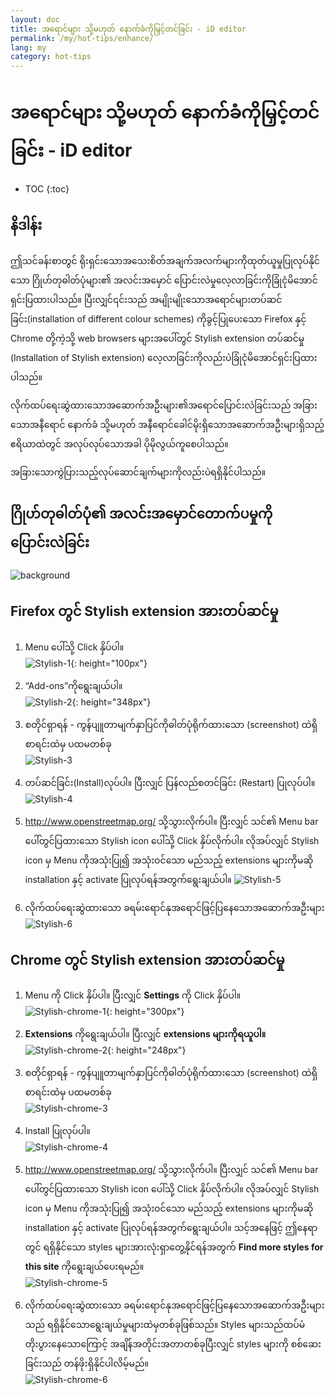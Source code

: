```yaml
---
layout: doc
title: အရောင်များ သို့မဟုတ် နောက်ခံကိုမြှင့်တင်ခြင်း - iD editor
permalink: /my/hot-tips/enhance/
lang: my
category: hot-tips
---
```


အရောင်များ သို့မဟုတ် နောက်ခံကိုမြှင့်တင်ခြင်း - iD editor
============

- TOC
{:toc}

နိဒါန်း
------------

ဤသင်ခန်းစာတွင် ရိုးရှင်းသောအသေးစိတ်အချက်အလက်များကိုထုတ်ယူမှုပြုလုပ်နိုင်သော ဂြိုဟ်တုဓါတ်ပုံများ၏ အလင်းအမှောင် ပြောင်းလဲမှုလေ့လာခြင်းကိုခြုံငုံမိအောင်ရှင်းပြထားပါသည်။ ပြီးလျှင်၎င်းသည် အမျိုးမျိုးသောအရောင်များတပ်ဆင်ခြင်း(installation of different colour schemes) ကိုခွင့်ပြုပေးသော Firefox နှင့်  Chrome တို့ကဲ့သို့ web browsers များအပေါ်တွင် Stylish extension တပ်ဆင်မှု (Installation of Stylish extension) လေ့လာခြင်းကိုလည်းပဲခြုံငုံမိအောင်ရှင်းပြထားပါသည်။   

လိုက်ထပ်ရေးဆွဲထားသောအဆောက်အဦးများ၏အရောင်ပြောင်းလဲခြင်းသည် အခြားသောအနီရောင် နောက်ခံ သို့မဟုတ် အနီရောင်ခေါင်မိုးရှိသောအဆောက်အဦးများရှိသည့် ဧရိယာထဲတွင် အလုပ်လုပ်သောအခါ ပိုမိုလွယ်ကူစေပါသည်။  

အခြားသောကွဲပြားသည့်လုပ်ဆောင်ချက်များကိုလည်းပဲရရှိနိုင်ပါသည်။ 

ဂြိုဟ်တုဓါတ်ပုံ၏ အလင်းအမှောင်တောက်ပမှုကို ပြောင်းလဲခြင်း
--------------------------------------------------

![background][]

Firefox တွင် Stylish extension အားတပ်ဆင်မှု  
-------------------------------------------

1.  Menu ပေါ်သို့ Click နှိပ်ပါ။  
![Stylish-1]{: height="100px"}

2.  “Add-ons”ကိုရွေးချယ်ပါ။  
![Stylish-2]{: height="348px"}

3. စတိုင်ရှာရန် - ကွန်ပျူတာမျက်နှာပြင်ကိုဓါတ်ပုံရိုက်ထားသော (screenshot) ထဲရှိ စာရင်းထဲမှ ပထမတစ်ခု  
![Stylish-3][]

4.  တပ်ဆင်ခြင်း(Install)လုပ်ပါ။ ပြီးလျှင် ပြန်လည်စတင်ခြင်း (Restart) ပြုလုပ်ပါ။  
![Stylish-4][]

5.  <http://www.openstreetmap.org/> သို့သွားလိုက်ပါ။ ပြီးလျှင် သင်၏ Menu bar ပေါ်တွင်ပြထားသော Stylish icon ပေါ်သို့ Click နှိပ်လိုက်ပါ။ လိုအပ်လျှင် Stylish icon မှ Menu ကိုအသုံးပြု၍ အသုံးဝင်သော မည်သည့် extensions များကိုမဆို installation နှင့် activate ပြုလုပ်ရန်အတွက်ရွေးချယ်ပါ။
![Stylish-5][]

6.  လိုက်ထပ်ရေးဆွဲထားသော ခရမ်းရောင်နုအရောင်ဖြင့်ပြနေသောအဆောက်အဦးများ  
![Stylish-6][]


Chrome တွင် Stylish extension အားတပ်ဆင်မှု  
-------------------------------------------

1.  Menu ကို Click နှိပ်ပါ။ ပြီးလျှင် **Settings** ကို Click နှိပ်ပါ။  
![Stylish-chrome-1]{: height="300px"}

2.  **Extensions** ကိုရွေးချယ်ပါ။ ပြီးလျှင် **extensions များကိုရယူပါ။**  
![Stylish-chrome-2]{: height="248px"}

3. စတိုင်ရှာရန် - ကွန်ပျူတာမျက်နှာပြင်ကိုဓါတ်ပုံရိုက်ထားသော (screenshot) ထဲရှိ စာရင်းထဲမှ ပထမတစ်ခု  
![Stylish-chrome-3][]

4.  Install ပြုလုပ်ပါ။  
![Stylish-chrome-4][]

5.  <http://www.openstreetmap.org/> သို့သွားလိုက်ပါ။ ပြီးလျှင် သင်၏ Menu bar ပေါ်တွင်ပြထားသော Stylish icon ပေါ်သို့ Click နှိပ်လိုက်ပါ။ လိုအပ်လျှင် Stylish icon မှ Menu ကိုအသုံးပြု၍ အသုံးဝင်သော မည်သည့် extensions များကိုမဆို installation နှင့် activate ပြုလုပ်ရန်အတွက်ရွေးချယ်ပါ။ သင့်အနေဖြင့် ဤနေရာတွင် ရရှိနိုင်သော styles များအားလုံးရှာတွေ့နိုင်ရန်အတွက် **Find more styles for this site** ကိုရွေးချယ်ပေးရမည်။  
![Stylish-chrome-5][]

6.  လိုက်ထပ်ရေးဆွဲထားသော ခရမ်းရောင်နုအရောင်ဖြင့်ပြနေသောအဆောက်အဦးများ သည် ရရှိနိုင်သောရွေးချယ်မှုများထဲမှတစ်ခုဖြစ်သည်။ Styles များသည်ထပ်မံတိုးပွားနေသောကြောင့် အချိန်အတိုင်းအတာတစ်ခုပြီးလျှင် styles များကို စစ်ဆေးခြင်းသည် တန်ဖိုးရှိနိုင်ပါလိမ့်မည်။   
![Stylish-chrome-6][]



[background]:/images/hot-tips/background.gif
[Stylish-1]:/images/hot-tips/Stylish-1.png
[Stylish-2]:/images/hot-tips/Stylish-2.png
[Stylish-3]:/images/hot-tips/Stylish-3.png
[Stylish-4]:/images/hot-tips/Stylish-4.png
[Stylish-5]:/images/hot-tips/Stylish-5.png
[Stylish-6]:/images/hot-tips/HOT-purple-buildings.png
[Stylish-chrome-1]:/images/hot-tips/chrome_1-settings.png
[Stylish-chrome-2]:/images/hot-tips/chrome_2-extensions.png
[Stylish-chrome-3]:/images/hot-tips/chrome_3-stylish.png
[Stylish-chrome-4]:/images/hot-tips/chrome_4-stylish-add.png
[Stylish-chrome-5]:/images/hot-tips/chrome_5-more-styles.png
[Stylish-chrome-6]:/images/hot-tips/chrome_6-purple-stylish.png